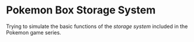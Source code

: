 # Pokemon Box Storage System 

Trying to simulate the basic functions of the _storage system_ included in the Pokemon game series.

